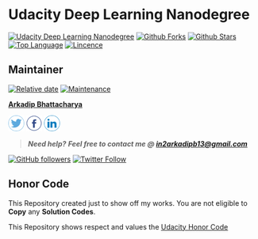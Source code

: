 # Udacity Deep Learning Nanodegree

[![Udacity Deep Learning Nanodegree](https://tugan0329.bitbucket.io/imgs/github/dlnd.svg?style=flat-square)](https://www.udacity.com/course/deep-learning-nanodegree--nd101)
[![Github Forks](https://img.shields.io/github/forks/darkmatter18Udacity-Deep-Learning-Nanodegree?style=flat-square)](https://github.com/darkmatter18Udacity-Deep-Learning-Nanodegree/network)
[![Github Stars](https://img.shields.io/github/stars/darkmatter18Udacity-Deep-Learning-Nanodegree?style=flat-square)](https://github.com/darkmatter18Udacity-Deep-Learning-Nanodegree/stargazers)
[![Top Language](https://img.shields.io/github/languages/top/darkmatter18Udacity-Deep-Learning-Nanodegree?color=orange&style=flat-square&logo=jupyter)](https://github.com/darkmatter18Udacity-Deep-Learning-Nanodegree)
[![Lincence](https://img.shields.io/github/license/darkmatter18Udacity-Deep-Learning-Nanodegree?style=flat-square)](https://github.com/darkmatter18Udacity-Deep-Learning-Nanodegree/blob/master/LICENSE)

## Maintainer

[![Relative date](https://img.shields.io/date/1588258952?color=important&label=started&logo=github)](https://github.com/darkmatter18/) [![Maintenance](https://img.shields.io/maintenance/yes/2020?color=green&logo=github)](https://github.com/darkmatter18/)

<!-- [![](https://sourcerer.io/fame/darkmatter18/darkmatter18/Udacity-Computer-Vision-Nanodegree/images/0)](https://sourcerer.io/fame/darkmatter18/darkmatter18/Udacity-Computer-Vision-Nanodegree/links/0)[![](https://sourcerer.io/fame/darkmatter18/darkmatter18/Udacity-Computer-Vision-Nanodegree/images/1)](https://sourcerer.io/fame/darkmatter18/darkmatter18/Udacity-Computer-Vision-Nanodegree/links/1)[![](https://sourcerer.io/fame/darkmatter18/darkmatter18/Udacity-Computer-Vision-Nanodegree/images/2)](https://sourcerer.io/fame/darkmatter18/darkmatter18/Udacity-Computer-Vision-Nanodegree/links/2)[![](https://sourcerer.io/fame/darkmatter18/darkmatter18/Udacity-Computer-Vision-Nanodegree/images/3)](https://sourcerer.io/fame/darkmatter18/darkmatter18/Udacity-Computer-Vision-Nanodegree/links/3)[![](https://sourcerer.io/fame/darkmatter18/darkmatter18/Udacity-Computer-Vision-Nanodegree/images/4)](https://sourcerer.io/fame/darkmatter18/darkmatter18/Udacity-Computer-Vision-Nanodegree/links/4)[![](https://sourcerer.io/fame/darkmatter18/darkmatter18/Udacity-Computer-Vision-Nanodegree/images/5)](https://sourcerer.io/fame/darkmatter18/darkmatter18/Udacity-Computer-Vision-Nanodegree/links/5)[![](https://sourcerer.io/fame/darkmatter18/darkmatter18/Udacity-Computer-Vision-Nanodegree/images/6)](https://sourcerer.io/fame/darkmatter18/darkmatter18/Udacity-Computer-Vision-Nanodegree/links/6)[![](https://sourcerer.io/fame/darkmatter18/darkmatter18/Udacity-Computer-Vision-Nanodegree/images/7)](https://sourcerer.io/fame/darkmatter18/darkmatter18/Udacity-Computer-Vision-Nanodegree/links/7) -->

**[Arkadip Bhattacharya](https://www.linkedin.com/in/arkadip/)**

<a href="https://twitter.com/Arkadipb21"><img src="images/twitter.png" width="32px" height="32px"></a> <a href="https://www.facebook.com/arkadipb"><img src="images/facebook.png" width="32px" height="32px"></a> <a href="https://www.linkedin.com/in/arkadip/"><img src="images/linkedin.png" width="32px" height="32px"></a>

> ***Need help?***
***Feel free to contact me @ [in2arkadipb13@gmail.com](mailto:in2arkadipb13@gmail.com?Subject=Github:Udacity-Computer-Vision-Nanodegree-Repository)***

[![GitHub followers](https://img.shields.io/github/followers/darkmatter18?color=1e88e5&label=Follow%20%40darkmatter18&logo=github&style=flat-square)](https://github.com/darkmatter18/) [![Twitter Follow](https://img.shields.io/twitter/follow/Arkadipb21?color=1e88e5&logo=twitter&style=flat-square)](https://twitter.com/Arkadipb21) 

## Honor Code

This Repository created just to show off my works. You are not eligible to **Copy** any **Solution Codes**.

This Repository shows respect and values the [Udacity Honor Code](https://www.udacity.com/legal/en-us/community-guidelines)	